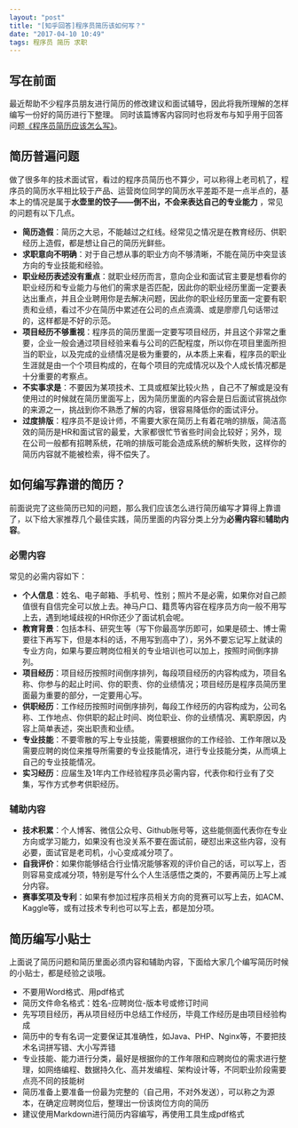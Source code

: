 ```yaml
---
layout: "post"
title: "[知乎回答]程序员简历该如何写？"
date: "2017-04-10 10:49"
tags: 程序员 简历 求职
---
```


## 写在前面

最近帮助不少程序员朋友进行简历的修改建议和面试辅导，因此将我所理解的怎样编写一份好的简历进行下整理。
同时该篇博客内容同时也将发布与知乎用于回答问题[《程序员简历应该怎么写》](https://www.zhihu.com/question/25002833)。

## 简历普遍问题

做了很多年的技术面试官，看过的程序员简历也不算少，可以称得上老司机了，程序员的简历水平相比较于产品、运营岗位同学的简历水平差距不是一点半点的，基本上的情况是属于**水壶里的饺子——倒不出，不会来表达自己的专业能力** ，常见的问题有以下几点。

* **简历造假**：简历之大忌，不能越过之红线。经常见之情况是在教育经历、供职经历上造假，都是想让自己的简历光鲜些。
* **求职意向不明确**：对于自己想从事的职业方向不够清晰，不能在简历中突显该方向的专业技能和经验。
* **职业经历表述没有重点**：就职业经历而言，意向企业和面试官主要是想看你的职业经历和专业能力与他们的需求是否匹配，因此你的职业经历里面一定要表达出重点，并且企业聘用你是去解决问题，因此你的职业经历里面一定要有职责和业绩，看过不少在简历中累述在公司的点点滴滴、或是廖廖几句话带过的，这样都是不好的示范。
* **项目经历不够重视**：程序员的简历里面一定要写项目经历，并且这个非常之重要，企业一般会通过项目经验来看与公司的匹配程度，所以你在项目里面所担当的职业，以及完成的业绩情况是极为重要的，从本质上来看，程序员的职业生涯就是由一个个项目构成的，在每个项目的完成情况以及个人成长情况都是十分重要的考察点。
* **不实事求是**：不要因为某项技术、工具或框架比较火热 ，自己不了解或是没有使用过的时候就在简历里面写上，因为简历里面的内容会是日后面试官挑战你的来源之一，挑战到你不熟悉了解的内容，很容易降低你的面试评分。
* **过度排版**：程序员不是设计师，不需要大家在简历上有着花哨的排版，简洁高效的简历是HR和面试官的最爱，大家都很忙节省些时间会比较好；另外，现在公司一般都有招聘系统，花哨的排版可能会造成系统的解析失败，这样你的简历内容就不能被检索，得不偿失了。

## 如何编写靠谱的简历？

前面说完了这些简历已知的问题，那么我们应该怎么进行简历编写才算得上靠谱了，以下给大家推荐几个最佳实践，简历里面的内容分类上分为**必需内容**和**辅助内容**。

### 必需内容

常见的必需内容如下：
* **个人信息**：姓名、电子邮箱、手机号、性别；照片不是必需，如果你对自己颜值很有自信完全可以放上去。神马户口、籍贯等内容在程序员方向一般不用写上去，遇到地域歧视的HR你还少了面试机会呢。
* **教育背景**：包括本科、研究生等（写下你最高学历即可，如果是硕士、博士需要往下再写下，但是本科的话，不用写到高中了），另外不要忘记写上就读的专业方向，如果与要应聘岗位相关的专业培训也可以加上，按照时间倒序排列。
* **项目经历**：项目经历按照时间倒序排列，每段项目经历的内容构成为，项目名称、你参与的起止时间、你的职责、你的业绩情况；项目经历是程序员简历里面最为重要的部分，一定要用心写。
* **供职经历**：工作经历按照时间倒序排列，每段工作经历的内容构成为，公司名称、工作地点、你供职的起止时间、岗位职业、你的业绩情况、离职原因，内容上简单表述，突出职责和业绩。
* **专业技能**：不要零散的写上专业技能，需要根据你的工作经验、工作年限以及需要应聘的岗位来推导所需要的专业技能情况，进行专业技能分类，从而填上自己的专业技能情况。
* **实习经历**：应届生及1年内工作经验程序员必需内容，代表你和行业有了交集，写作方式参考供职经历。

### 辅助内容

* **技术积累**：个人博客、微信公众号、Github账号等，这些能侧面代表你在专业方向或学习能力，如果没有也没关系不要在面试前，硬怼出来这些内容，没有必要，面试官是老司机，小心变成减分项了。
* **自我评价**：如果你能够结合行业情况能够客观的评价自己的话，可以写上，否则容易变成减分项，特别是写什么个人生活感悟之类的，不要再简历上写上减分内容。
* **赛事奖项及专利**：如果有参加过程序员相关方向的竞赛可以写上去，如ACM、Kaggle等，或有过技术专利也可以写上去，都是加分项。

## 简历编写小贴士

上面说了简历问题和简历里面必须内容和辅助内容，下面给大家几个编写简历时候的小贴士，都是经验之谈哦。

* 不要用Word格式、用pdf格式
* 简历文件命名格式：姓名-应聘岗位-版本号或修订时间
* 先写项目经历，再从项目经历中总结工作经历，毕竟工作经历是由项目经验构成
* 简历中的专有名词一定要保证其准确性，如Java、PHP、Nginx等，不要把技术名词拼写错、大小写弄错
* 专业技能、能力进行分类，最好是根据你的工作年限和应聘岗位的需求进行整理，如网络编程、数据持久化、高并发编程、架构设计等，不同职业阶段需要点亮不同的技能树
* 简历准备上要准备一份最为完整的（自己用，不对外发送），可以称之为源本，在确定应聘岗位后，整理出一份该岗位方向的简历
* 建议使用Markdown进行简历内容编写，再使用工具生成pdf格式
